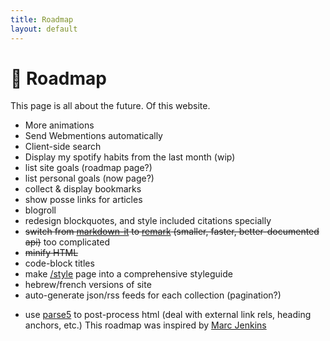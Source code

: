 ```yaml
---
title: Roadmap
layout: default
---
```


# 🚦 Roadmap
This page is all about the future. Of this website.
- More animations <!-- maybe pointless -->
- Send Webmentions automatically
- Client-side search
- Display my spotify habits from the last month (wip)
- list site goals (roadmap page?)
- list personal goals (now page?)
- collect & display bookmarks
- show posse links for articles
- blogroll
- redesign blockquotes, and style included citations specially
- ~~switch from [markdown-it](https://github.com/markdown-it/markdown-it) to [remark](https://github.com/remarkjs/remark) (smaller, faster, better-documented api)~~ too complicated
- ~~minify HTML~~
- code-block titles
- make [/style](/style) page into a comprehensive styleguide
- hebrew/french versions of site
- auto-generate json/rss feeds for each collection (pagination?)
<!-- aesthetics: home page's main content should be roughly centered on desktop -->
- use [parse5](https://github.com/inikulin/parse5) to post-process html (deal with external link rels, heading anchors, etc.)
This roadmap was inspired by [Marc Jenkins](https://marcjenkins.co.uk/roadmap/)
